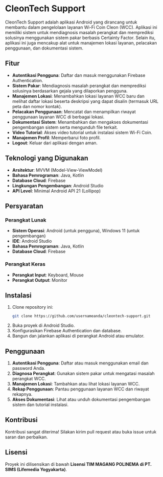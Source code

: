 # CleonTech Support

CleonTech Support adalah aplikasi Android yang dirancang untuk membantu dalam pengelolaan layanan Wi-Fi Coin Cleon (WCC). Aplikasi ini memiliki sistem untuk mendiagnosis masalah perangkat dan memprediksi solusinya menggunakan sistem pakar berbasis Certainty Factor. Selain itu, aplikasi ini juga mencakup alat untuk manajemen lokasi layanan, pelacakan penggunaan, dan dokumentasi sistem.

## Fitur

- **Autentikasi Pengguna**: Daftar dan masuk menggunakan Firebase Authentication.
- **Sistem Pakar**: Mendiagnosis masalah perangkat dan memprediksi solusinya berdasarkan gejala yang dilaporkan pengguna.
- **Manajemen Lokasi**: Menambahkan lokasi layanan WCC baru dan melihat daftar lokasi beserta deskripsi yang dapat disalin (termasuk URL peta dan nomor kontak).
- **Pelacakan Penggunaan**: Mencatat dan menampilkan riwayat penggunaan layanan WCC di berbagai lokasi.
- **Dokumentasi Sistem**: Menambahkan dan mengakses dokumentasi pengembangan sistem serta mengunduh file terkait.
- **Video Tutorial**: Akses video tutorial untuk instalasi sistem Wi-Fi Coin.
- **Manajemen Profil**: Memperbarui foto profil.
- **Logout**: Keluar dari aplikasi dengan aman.

## Teknologi yang Digunakan

- **Arsitektur**: MVVM (Model-View-ViewModel)
- **Bahasa Pemrograman**: Java, Kotlin
- **Database Cloud**: Firebase
- **Lingkungan Pengembangan**: Android Studio
- **API Level**: Minimal Android API 21 (Lollipop)

## Persyaratan

### Perangkat Lunak

- **Sistem Operasi**: Android (untuk pengguna), Windows 11 (untuk pengembangan)
- **IDE**: Android Studio
- **Bahasa Pemrograman**: Java, Kotlin
- **Database Cloud**: Firebase

### Perangkat Keras

- **Perangkat Input**: Keyboard, Mouse
- **Perangkat Output**: Monitor

## Instalasi

1. Clone repository ini:
    ```bash
    git clone https://github.com/usernameanda/cleontech-support.git
    ```
2. Buka proyek di Android Studio.
3. Konfigurasikan Firebase Authentication dan database.
4. Bangun dan jalankan aplikasi di perangkat Android atau emulator.

## Penggunaan

1. **Autentikasi Pengguna**: Daftar atau masuk menggunakan email dan password Anda.
2. **Diagnosa Perangkat**: Gunakan sistem pakar untuk mengatasi masalah perangkat WCC.
3. **Manajemen Lokasi**: Tambahkan atau lihat lokasi layanan WCC.
4. **Rekap Penggunaan**: Pantau penggunaan layanan WCC dan riwayat rekapnya.
5. **Akses Dokumentasi**: Lihat atau unduh dokumentasi pengembangan sistem dan tutorial instalasi.

## Kontribusi

Kontribusi sangat diterima! Silakan kirim pull request atau buka issue untuk saran dan perbaikan.

## Lisensi

Proyek ini dilisensikan di bawah **Lisensi TIM MAGANG POLINEMA di PT. SIMS (Lifemedia Yogyakarta)**.
